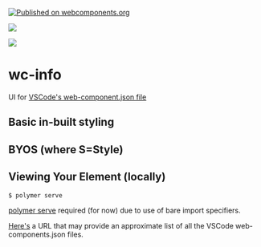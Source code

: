 [![Published on webcomponents.org](https://img.shields.io/badge/webcomponents.org-published-blue.svg)](https://www.webcomponents.org/element/wc-info)

<a href="https://nodei.co/npm/wc-info/"><img src="https://nodei.co/npm/wc-info.png"></a>

<img src="https://badgen.net/bundlephobia/minzip/wc-info">

# wc-info

UI for [VSCode's web-component.json file](https://code.visualstudio.com/updates/v1_30#_html-custom-tags-attributes-support)

## Basic in-built styling

<!--
```
<custom-element-demo>
<template>
    <div>
        <wc-info package-name="npm install wc-info" href="https://unpkg.com/wc-info@0.0.12/web-components.json">
        </wc-info>
        <wc-info package-name="npm install if-diff" href="https://unpkg.com/if-diff@0.0.17/web-components.json">
        </wc-info>
        <wc-info package-name="npm install p-d.p-u" href="https://unpkg.com/p-d.p-u@0.0.94/web-components.json">
        </wc-info>
        <wc-info package-name="npm install xtal-fetch" href="https://unpkg.com/xtal-fetch@0.0.53/web-components.json">
        </wc-info>
        <wc-info package-name="npm install xtal-state" href="https://unpkg.com/xtal-state@0.0.60/web-components.json">
        </wc-info>
        <wc-info package-name="npm install billboard-charts" href="https://unpkg.com/billboard-charts@0.1.31/web-components.json">
        </wc-info>
        <wc-info package-name="npm install xtal-siema" href="https://unpkg.com/xtal-siema@0.0.26/web-components.json">
        </wc-info>
        <script type="module" src="https://unpkg.com/wc-info@0.0.14/dist/wc-info.iife.js"></script>
    </div>
</template>
</custom-element-demo>
```
-->

## BYOS (where S=Style)

<!--
```
<custom-element-demo>
  <template>
    <div>

        <wc-info-base href="https://unpkg.com/wc-info@0.0.4/web-components.json" package-name="npm.wc-info"></wc-info-base>
        <style>
            .card {
                    padding: 16px;
                    mix-blend-mode: difference;
                    display: flex;
                    flex-direction: column;
                    align-items: center;
                    transition: all 0.3s cubic-bezier(.25, .8, .25, 1);
        
                    /* Add shadows to create the "card" effect */
                    box-shadow: 0 4px 8px 0 rgba(0, 0, 0, 0.2);
                    /* transition: 0.3s; */
                }
            .WCLabel{
                font-weight: 800;
            }
            dt{
                font-weight: 700;
            }
            .WCInfo.card{
                display: flex;
                flex-direction: column;
                align-items: flex-start;
            }
        </style>
        <script type="module" src="https://unpkg.com/wc-info@0.0.14/dist/wc-info-base.iife.js"></script>
    </div>
  </template>
</custom-element-demo>
```
-->


## Viewing Your Element (locally)

```
$ polymer serve
```

[polymer serve](https://www.npmjs.com/package/polymer-cli) required (for now) due to use of bare import specifiers.


[Here's](https://github.com/search?q=%22description%22+%22tags%22+path%3A%2F+filename%3A%22web-components.json%22) a URL that may provide an approximate list of all the VSCode web-components.json files.


